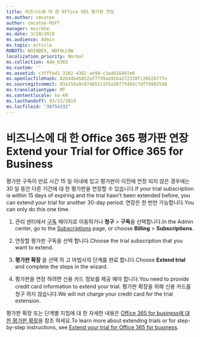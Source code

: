 ```yaml
---
title: 비즈니스에 대 한 Office 365 평가판 연장
ms.author: cmcatee
author: cmcatee-MSFT
manager: mnirkhe
ms.date: 3/20/2018
ms.audience: Admin
ms.topic: article
ROBOTS: NOINDEX, NOFOLLOW
localization_priority: Normal
ms.collection: Adm_O365
ms.custom: ''
ms.assetid: c3fffed1-33b2-4382-ae99-c3a4816497e6
ms.openlocfilehash: 82644b45852a77739aa926a272338fc2662677fe
ms.sourcegitcommit: 03a156a9c9740521155a30775492c7dff0982588
ms.translationtype: MT
ms.contentlocale: ko-KR
ms.lasthandoff: 03/22/2019
ms.locfileid: "30754332"
---
```

# <a name="extend-your-trial-for-office-365-for-business"></a><span data-ttu-id="c3b3e-102">비즈니스에 대 한 Office 365 평가판 연장</span><span class="sxs-lookup"><span data-stu-id="c3b3e-102">Extend your Trial for Office 365 for Business</span></span>

<span data-ttu-id="c3b3e-103">평가판 구독이 만료 시간 15 일 이내에 있고 평가판이 이전에 연장 되지 않은 경우에는 30 일 동안 다른 기간에 대 한 평가판을 연장할 수 있습니다.</span><span class="sxs-lookup"><span data-stu-id="c3b3e-103">If your trial subscription is within 15 days of expiring and the trial hasn't been extended before, you can extend your trial for another 30-day period.</span></span> <span data-ttu-id="c3b3e-104">연장은 한 번만 가능합니다.</span><span class="sxs-lookup"><span data-stu-id="c3b3e-104">You can only do this one time.</span></span>
  
1. <span data-ttu-id="c3b3e-105">관리 센터에서 [구독](https://go.microsoft.com/fwlink/p/?linkid=842054) 페이지로 이동하거나 **청구** \> **구독**을 선택합니다.</span><span class="sxs-lookup"><span data-stu-id="c3b3e-105">In the Admin center, go to the [Subscriptions](https://go.microsoft.com/fwlink/p/?linkid=842054) page, or choose **Billing** \> **Subscriptions**.</span></span>
    
2. <span data-ttu-id="c3b3e-106">연장할 평가판 구독을 선택 합니다.</span><span class="sxs-lookup"><span data-stu-id="c3b3e-106">Choose the trial subscription that you want to extend.</span></span>
    
3. <span data-ttu-id="c3b3e-107">**평가판 확장** 을 선택 하 고 마법사의 단계를 완료 합니다.</span><span class="sxs-lookup"><span data-stu-id="c3b3e-107">Choose **Extend trial** and complete the steps in the wizard.</span></span> 
    
4. <span data-ttu-id="c3b3e-108">평가판을 연장 하려면 신용 카드 정보를 제공 해야 합니다.</span><span class="sxs-lookup"><span data-stu-id="c3b3e-108">You need to provide credit card information to extend your trial.</span></span> <span data-ttu-id="c3b3e-109">평가판 확장을 위해 신용 카드를 청구 하지 않습니다.</span><span class="sxs-lookup"><span data-stu-id="c3b3e-109">We will not charge your credit card for the trial extension.</span></span>
    
<span data-ttu-id="c3b3e-110">평가판 확장 또는 단계별 지침에 대 한 자세한 내용은 [Office 365 for business에 대 한 평가판 확장](https://support.office.com/article/75533195-f1f6-4c2c-8ceb-0b5597790d7b)을 참조 하세요.</span><span class="sxs-lookup"><span data-stu-id="c3b3e-110">To learn more about extending trials or for step-by-step instructions, see [Extend your trial for Office 365 for business](https://support.office.com/article/75533195-f1f6-4c2c-8ceb-0b5597790d7b).</span></span>
  

